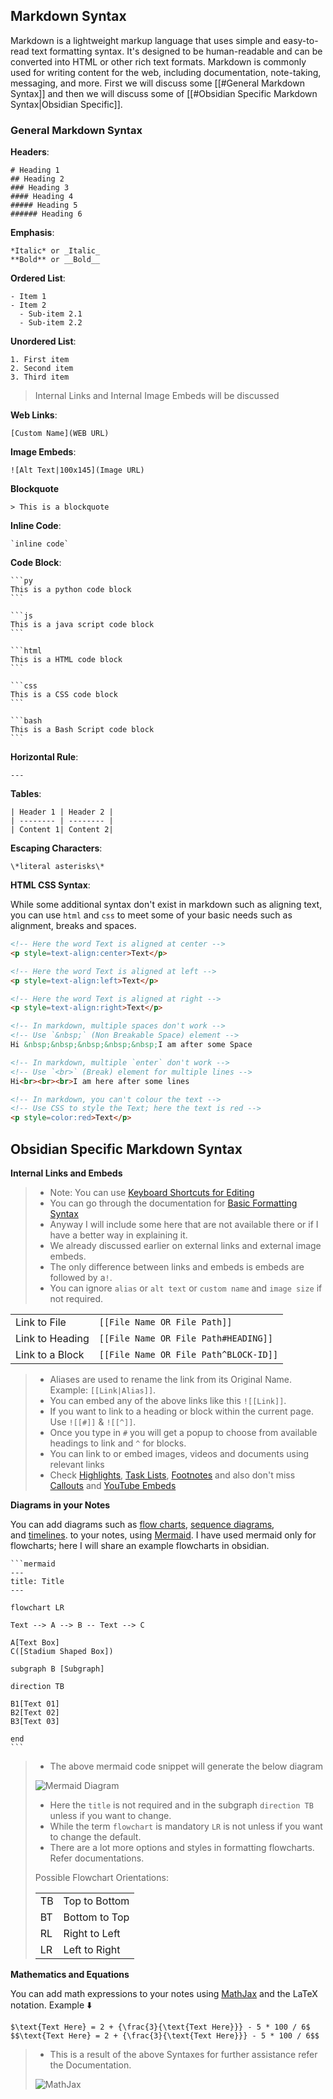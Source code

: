 ## Markdown Syntax

Markdown is a lightweight markup language that uses simple and easy-to-read text formatting syntax. It's designed to be human-readable and can be converted into HTML or other rich text formats. Markdown is commonly used for writing content for the web, including documentation, note-taking, messaging, and more. First we will discuss some [[#General Markdown Syntax]] and then we will discuss some of [[#Obsidian Specific Markdown Syntax|Obsidian Specific]].

### General Markdown Syntax

**Headers**:

```
# Heading 1
## Heading 2
### Heading 3
#### Heading 4
##### Heading 5
###### Heading 6
```

**Emphasis**:

```
*Italic* or _Italic_
**Bold** or __Bold__
```

**Ordered List**:

```
- Item 1
- Item 2
  - Sub-item 2.1
  - Sub-item 2.2
```

**Unordered List**:

```
1. First item
2. Second item
3. Third item
```


>  Internal Links and Internal Image Embeds will be discussed


**Web Links**: 

```
[Custom Name](WEB URL)
```

**Image Embeds**:

```
![Alt Text|100x145](Image URL)
```

**Blockquote**

```
> This is a blockquote
```

**Inline Code**:

```
`inline code`
```

**Code Block**:

````
```py
This is a python code block
```

```js
This is a java script code block
```

```html
This is a HTML code block
```

```css
This is a CSS code block
```

```bash
This is a Bash Script code block
```
````

**Horizontal Rule**:

```
---
```

**Tables**:

```
| Header 1 | Header 2 |
| -------- | -------- |
| Content 1| Content 2|
```

**Escaping Characters**:
```
\*literal asterisks\*
```

**HTML CSS Syntax**: 

While some additional syntax don't exist in markdown such as aligning text, you can use `html` and `css` to meet some of your basic needs such as alignment, breaks and spaces.


```html
<!-- Here the word Text is aligned at center -->
<p style=text-align:center>Text</p>

<!-- Here the word Text is aligned at left -->
<p style=text-align:left>Text</p>

<!-- Here the word Text is aligned at right -->
<p style=text-align:right>Text</p>

<!-- In markdown, multiple spaces don't work -->
<!-- Use `&nbsp;` (Non Breakable Space) element -->
Hi &nbsp;&nbsp;&nbsp;&nbsp;&nbsp;I am after some Space

<!-- In markdown, multiple `enter` don't work -->
<!-- Use `<br>` (Break) element for multiple lines -->
Hi<br><br><br>I am here after some lines

<!-- In markdown, you can't colour the text -->
<!-- Use CSS to style the Text; here the text is red -->
<p style=color:red>Text</p>
```


## Obsidian Specific Markdown Syntax

**Internal Links and Embeds**

> - Note: You can use [Keyboard Shortcuts for Editing](https://help.obsidian.md/Editing+and+formatting/Keyboard+shortcuts+for+editing)
> - You can go through the documentation for [Basic Formatting Syntax](https://help.obsidian.md/Editing+and+formatting/Basic+formatting+syntax#Code+blocks)
> - Anyway I will include some here that are not available there or if I have a better way in explaining it.
> - We already discussed earlier on external links and external image embeds.
> - The only difference between links and embeds is embeds are followed by a`!`.
> - You can ignore `alias` or `alt text` or `custom name` and `image size` if not required.

| | |
-|-
Link to File | `[[File Name OR File Path]]` | `[[File Name or File Path\|Alias]]`
Link to Heading | `[[File Name OR File Path#HEADING]]`
Link to a Block | `[[File Name OR File Path^BLOCK-ID]]`

> - Aliases are used to rename the link from its Original Name. Example: `[[Link|Alias]]`.
> - You can embed any of the above links like this `![[Link]]`.
> - If you want to link to a heading or block within the current page. Use `![[#]]` & `![[^]]`.
> - Once you type in `#` you will get a popup to choose from available headings to link and `^` for blocks.
> - You can link to or embed images, videos and documents using relevant links
> - Check [Highlights](https://help.obsidian.md/Editing+and+formatting/Basic+formatting+syntax#Bold%2C+italics%2C+highlights), [Task Lists](https://help.obsidian.md/Editing+and+formatting/Basic+formatting+syntax#Task+lists), [Footnotes](https://help.obsidian.md/Editing+and+formatting/Basic+formatting+syntax#Footnotes) and also don't miss [Callouts](https://help.obsidian.md/Editing+and+formatting/Callouts) and [YouTube Embeds](https://help.obsidian.md/Editing+and+formatting/Embedding+web+pages#Embed+a+YouTube+video)

**Diagrams in your Notes**

You can add diagrams such as [flow charts](https://mermaid.js.org/syntax/flowchart.html), [sequence diagrams](https://mermaid.js.org/syntax/sequenceDiagram.html), and [timelines](https://mermaid.js.org/syntax/timeline.html). to your notes, using [Mermaid](https://mermaid-js.github.io/).
I have used mermaid only for flowcharts; here I will share an example flowcharts in obsidian.

````
```mermaid
---
title: Title
---

flowchart LR

Text --> A --> B -- Text --> C

A[Text Box]
C([Stadium Shaped Box])

subgraph B [Subgraph]

direction TB

B1[Text 01]
B2[Text 02]
B3[Text 03]

end
```
````

> - The above mermaid code snippet will generate the below diagram
> 
> ![Mermaid Diagram](https://github.com/zak-admin/My-Obsidian-Vault/blob/main/Images/Mermaid%20Diagram.png)
> - Here the `title` is not required and in the subgraph `direction TB` unless if you want to change.
> - While the term `flowchart` is mandatory `LR` is not unless if you want to change the default.
> - There are a lot more options and styles in formatting flowcharts. Refer documentations.
> 
> Possible Flowchart Orientations:
> 
> | | |
> --|--
> TB | Top to Bottom
> BT | Bottom to Top
> RL | Right to Left
> LR | Left to Right

**Mathematics and Equations**

You can add math expressions to your notes using [MathJax](http://docs.mathjax.org/en/latest/basic/mathjax.html) and the LaTeX notation. Example ⬇️

```mathJax
$\text{Text Here} = 2 + {\frac{3}{\text{Text Here}}} - 5 * 100 / 6$
$$\text{Text Here} = 2 + {\frac{3}{\text{Text Here}}} - 5 * 100 / 6$$
```

> - This is a result of the above Syntaxes for further assistance refer the Documentation.
> 
> ![MathJax](https://github.com/zak-admin/My-Obsidian-Vault/blob/main/Images/MathJax.png)
